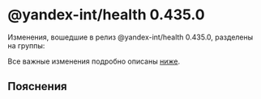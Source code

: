 # @yandex-int/health 0.435.0

<!-- ЧЕЛОВЕЧЕСКОЕ ВСТУПЛЕНИЕ -->

Изменения, вошедшие в релиз @yandex-int/health 0.435.0, разделены на группы:

Все важные изменения подробно описаны [ниже](#Пояснения).

## Пояснения

